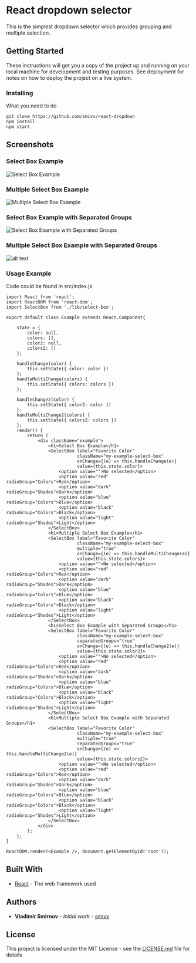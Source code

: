 # React dropdown selector

This is the simplest dropdown selector which provides grouping and multiple selection.

## Getting Started

These instructions will get you a copy of the project up and running on your local machine for development and testing purposes. See deployment for notes on how to deploy the project on a live system.

### Installing

What you need to do

```
git clone https://github.com/smivv/react-dropdown
npm install
npm start
```

## Screenshots

### Select Box Example

![Select Box Example](https://user-images.githubusercontent.com/17829173/32392714-b929b7ba-c0e7-11e7-9035-94dc5176db96.png)

### Multiple Select Box Example

![Multiple Select Box Example](https://user-images.githubusercontent.com/17829173/32392610-652fde46-c0e7-11e7-9cf6-5e553309df9a.png)

### Select Box Example with Separated Groups

![Select Box Example with Separated Groups](https://user-images.githubusercontent.com/17829173/32392712-b9047bc6-c0e7-11e7-9f28-dc28f7c3a3a5.png)

### Multiple Select Box Example with Separated Groups

![alt text](https://user-images.githubusercontent.com/17829173/32392619-696d6b04-c0e7-11e7-9d3a-631026217a23.png)

### Usage Example

Code could be found in src/index.js

```
import React from 'react';
import ReactDOM from 'react-dom';
import SelectBox from './lib/select-box';

export default class Example extends React.Component{

    state = {
        color: null,
        colors: [],
        color2: null,
        colors2: []
    };

    handleChange(color) {
        this.setState({ color: color })
    };
    handleMultiChange(colors) {
        this.setState({ colors: colors })
    };

    handleChange2(color) {
        this.setState({ color2: color })
    };
    handleMultiChange2(colors) {
        this.setState({ colors2: colors })
    };
    render() {
        return (
            <div className="example">
                <h1>Select Box Example</h1>
                <SelectBox label="Favorite Color"
                           className="my-example-select-box"
                           onChange={(e) => this.handleChange(e)}
                           value={this.state.color}>
                    <option value="">No selected</option>
                    <option value="red" radioGroup="Colors">Red</option>
                    <option value="dark" radioGroup="Shades">Dark</option>
                    <option value="blue" radioGroup="Colors">Blue</option>
                    <option value="black" radioGroup="Colors">Black</option>
                    <option value="light" radioGroup="Shades">Light</option>
                </SelectBox>
                <h1>Multiple Select Box Example</h1>
                <SelectBox label="Favorite Color"
                           className="my-example-select-box"
                           multiple="true"
                           onChange={(e) => this.handleMultiChange(e)}
                           value={this.state.colors}>
                    <option value="">No selected</option>
                    <option value="red" radioGroup="Colors">Red</option>
                    <option value="dark" radioGroup="Shades">Dark</option>
                    <option value="blue" radioGroup="Colors">Blue</option>
                    <option value="black" radioGroup="Colors">Black</option>
                    <option value="light" radioGroup="Shades">Light</option>
                </SelectBox>
                <h1>Select Box Example with Separated Groups</h1>
                <SelectBox label="Favorite Color"
                           className="my-example-select-box"
                           separatedGroups="true"
                           onChange={(e) => this.handleChange2(e)}
                           value={this.state.color2}>
                    <option value="">No selected</option>
                    <option value="red" radioGroup="Colors">Red</option>
                    <option value="dark" radioGroup="Shades">Dark</option>
                    <option value="blue" radioGroup="Colors">Blue</option>
                    <option value="black" radioGroup="Colors">Black</option>
                    <option value="light" radioGroup="Shades">Light</option>
                </SelectBox>
                <h1>Multiple Select Box Example with Separated Groups</h1>
                <SelectBox label="Favorite Color"
                           className="my-example-select-box"
                           multiple="true"
                           separatedGroups="true"
                           onChange={(e) => this.handleMultiChange2(e)}
                           value={this.state.colors2}>
                    <option value="">No selected</option>
                    <option value="red" radioGroup="Colors">Red</option>
                    <option value="dark" radioGroup="Shades">Dark</option>
                    <option value="blue" radioGroup="Colors">Blue</option>
                    <option value="black" radioGroup="Colors">Black</option>
                    <option value="light" radioGroup="Shades">Light</option>
                </SelectBox>
            </div>
        );
    };
}

ReactDOM.render(<Example />, document.getElementById('root'));

```

## Built With

* [React](https://github.com/facebook/react) - The web framework used

## Authors

* **Vladimir Smirnov** - *Initial work* - [smivv](https://github.com/smivv)

## License

This project is licensed under the MIT License - see the [LICENSE.md](LICENSE.md) file for details

